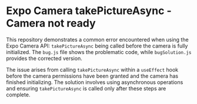 # Expo Camera takePictureAsync - Camera not ready
This repository demonstrates a common error encountered when using the Expo Camera API: `takePictureAsync` being called before the camera is fully initialized.  The `bug.js` file shows the problematic code, while `bugSolution.js` provides the corrected version.

The issue arises from calling `takePictureAsync` within a `useEffect` hook before the camera permissions have been granted and the camera has finished initializing.  The solution involves using asynchronous operations and ensuring `takePictureAsync` is called only after these steps are complete.